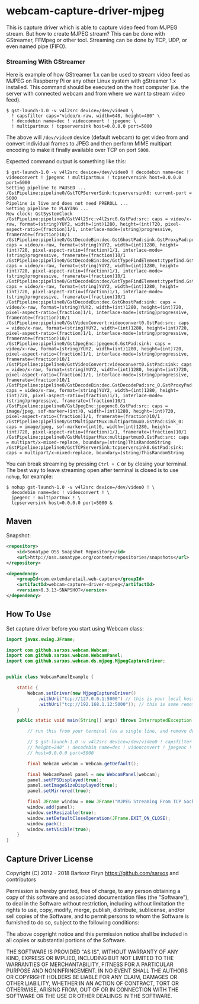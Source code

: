 # webcam-capture-driver-mjpeg

This is capture driver which is able to capture video feed from MJPEG stream. But how to create MJPEG stream? This can be done with GStreamer, FFMpeg or other tool. Streaming can be done by TCP, UDP, or even named pipe (FIFO).

### Streaming With GStreamer

Here is example of how GStreamer 1.x can be used to stream video feed as MJPEG on Raspberry Pi
or any other Linux system with gStreamer 1.x installed. This command should be executed on the
host computer (i.e. the server with connected webcam and from where we want to stream video feed).

```plain
$ gst-launch-1.0 -v v4l2src device=/dev/video0 \
  ! capsfilter caps="video/x-raw, width=640, height=480" \
  ! decodebin name=dec ! videoconvert ! jpegenc \
  ! multipartmux ! tcpserversink host=0.0.0.0 port=5000
``` 

The above will `/dev/video0` device (default webcam) to get video from and convert
individual frames to JPEG and then perform MIME multipart encoding to make it finally available
over TCP on port `5000`.

Expected command output is something like this:

```plain
$ gst-launch-1.0 -v v4l2src device=/dev/video0 ! decodebin name=dec ! videoconvert ! jpegenc ! multipartmux ! tcpserversink host=0.0.0.0 port=5000
Setting pipeline to PAUSED ...
/GstPipeline:pipeline0/GstTCPServerSink:tcpserversink0: current-port = 5000
Pipeline is live and does not need PREROLL ...
Setting pipeline to PLAYING ...
New clock: GstSystemClock
/GstPipeline:pipeline0/GstV4l2Src:v4l2src0.GstPad:src: caps = video/x-raw, format=(string)YUY2, width=(int)1280, height=(int)720, pixel-aspect-ratio=(fraction)1/1, interlace-mode=(string)progressive, framerate=(fraction)10/1
/GstPipeline:pipeline0/GstDecodeBin:dec.GstGhostPad:sink.GstProxyPad:proxypad0: caps = video/x-raw, format=(string)YUY2, width=(int)1280, height=(int)720, pixel-aspect-ratio=(fraction)1/1, interlace-mode=(string)progressive, framerate=(fraction)10/1
/GstPipeline:pipeline0/GstDecodeBin:dec/GstTypeFindElement:typefind.GstPad:src: caps = video/x-raw, format=(string)YUY2, width=(int)1280, height=(int)720, pixel-aspect-ratio=(fraction)1/1, interlace-mode=(string)progressive, framerate=(fraction)10/1
/GstPipeline:pipeline0/GstDecodeBin:dec/GstTypeFindElement:typefind.GstPad:sink: caps = video/x-raw, format=(string)YUY2, width=(int)1280, height=(int)720, pixel-aspect-ratio=(fraction)1/1, interlace-mode=(string)progressive, framerate=(fraction)10/1
/GstPipeline:pipeline0/GstDecodeBin:dec.GstGhostPad:sink: caps = video/x-raw, format=(string)YUY2, width=(int)1280, height=(int)720, pixel-aspect-ratio=(fraction)1/1, interlace-mode=(string)progressive, framerate=(fraction)10/1
/GstPipeline:pipeline0/GstVideoConvert:videoconvert0.GstPad:src: caps = video/x-raw, format=(string)YUY2, width=(int)1280, height=(int)720, pixel-aspect-ratio=(fraction)1/1, interlace-mode=(string)progressive, framerate=(fraction)10/1
/GstPipeline:pipeline0/GstJpegEnc:jpegenc0.GstPad:sink: caps = video/x-raw, format=(string)YUY2, width=(int)1280, height=(int)720, pixel-aspect-ratio=(fraction)1/1, interlace-mode=(string)progressive, framerate=(fraction)10/1
/GstPipeline:pipeline0/GstVideoConvert:videoconvert0.GstPad:sink: caps = video/x-raw, format=(string)YUY2, width=(int)1280, height=(int)720, pixel-aspect-ratio=(fraction)1/1, interlace-mode=(string)progressive, framerate=(fraction)10/1
/GstPipeline:pipeline0/GstDecodeBin:dec.GstDecodePad:src_0.GstProxyPad:proxypad1: caps = video/x-raw, format=(string)YUY2, width=(int)1280, height=(int)720, pixel-aspect-ratio=(fraction)1/1, interlace-mode=(string)progressive, framerate=(fraction)10/1
/GstPipeline:pipeline0/GstJpegEnc:jpegenc0.GstPad:src: caps = image/jpeg, sof-marker=(int)0, width=(int)1280, height=(int)720, pixel-aspect-ratio=(fraction)1/1, framerate=(fraction)10/1
/GstPipeline:pipeline0/GstMultipartMux:multipartmux0.GstPad:sink_0: caps = image/jpeg, sof-marker=(int)0, width=(int)1280, height=(int)720, pixel-aspect-ratio=(fraction)1/1, framerate=(fraction)10/1
/GstPipeline:pipeline0/GstMultipartMux:multipartmux0.GstPad:src: caps = multipart/x-mixed-replace, boundary=(string)ThisRandomString
/GstPipeline:pipeline0/GstTCPServerSink:tcpserversink0.GstPad:sink: caps = multipart/x-mixed-replace, boundary=(string)ThisRandomString
```

You can break streaming by pressing `Ctrl + C` or by closing your terminal. The best way to leave streaming open after terminal is closed is to use `nohup`, for example:

```plain
$ nohup gst-launch-1.0 -v v4l2src device=/dev/video0 ! \
  decodebin name=dec ! videoconvert ! \
  jpegenc ! multipartmux ! \
  tcpserversink host=0.0.0.0 port=5000 &
``` 

## Maven

<!--
Stable:

```xml
<dependency>
	<groupId>com.extendaretail.web-capture</groupId>
	<artifactId>webcam-capture-driver-mjpeg</artifactId>
	<version>0.3.12</version>
</dependency>
```
-->

Snapshot:

```xml
<repository>
    <id>Sonatype OSS Snapshot Repository</id>
    <url>http://oss.sonatype.org/content/repositories/snapshots</url>
</repository>
```
```xml
<dependency>
    <groupId>com.extendaretail.web-capture</groupId>
    <artifactId>webcam-capture-driver-mjpeg</artifactId>
    <version>0.3.13-SNAPSHOT</version>
</dependency>
```

## How To Use

Set capture driver before you start using Webcam class:

```java
import javax.swing.JFrame;

import com.github.sarxos.webcam.Webcam;
import com.github.sarxos.webcam.WebcamPanel;
import com.github.sarxos.webcam.ds.mjpeg.MjpegCaptureDriver;


public class WebcamPanelExample {

	static {
		Webcam.setDriver(new MjpegCaptureDriver()
			.withUri("tcp://127.0.0.1:5000") // this is your local host
			.withUri("tcp://192.168.1.12:5000")); // this is some remote host
	}

	public static void main(String[] args) throws InterruptedException {

		// run this from your terminal (as a single line, and remove dollar sign):

		// $ gst-launch-1.0 -v v4l2src device=/dev/video0 ! capsfilter caps="video/x-raw, width=320,
		// height=240" ! decodebin name=dec ! videoconvert ! jpegenc ! multipartmux ! tcpserversink
		// host=0.0.0.0 port=5000

		final Webcam webcam = Webcam.getDefault();

		final WebcamPanel panel = new WebcamPanel(webcam);
		panel.setFPSDisplayed(true);
		panel.setImageSizeDisplayed(true);
		panel.setMirrored(true);

		final JFrame window = new JFrame("MJPEG Streaming From TCP Socket");
		window.add(panel);
		window.setResizable(true);
		window.setDefaultCloseOperation(JFrame.EXIT_ON_CLOSE);
		window.pack();
		window.setVisible(true);
	}
}
```

## Capture Driver License

Copyright (C) 2012 - 2018 Bartosz Firyn <https://github.com/sarxos> and contributors

Permission is hereby granted, free of charge, to any person obtaining a copy of this software and associated documentation files (the "Software"), to deal in the Software without restriction, including without limitation the rights to use, copy, modify, merge, publish, distribute, sublicense, and/or sell copies of the Software, and to permit persons to whom the Software is furnished to do so, subject to the following conditions:

The above copyright notice and this permission notice shall be included in all copies or substantial portions of the Software.

THE SOFTWARE IS PROVIDED "AS IS", WITHOUT WARRANTY OF ANY KIND, EXPRESS OR IMPLIED, INCLUDING BUT NOT LIMITED TO THE WARRANTIES OF MERCHANTABILITY, FITNESS FOR A PARTICULAR PURPOSE AND NONINFRINGEMENT. IN NO EVENT SHALL THE AUTHORS OR COPYRIGHT HOLDERS BE LIABLE FOR ANY CLAIM, DAMAGES OR OTHER LIABILITY, WHETHER IN AN ACTION OF CONTRACT, TORT OR OTHERWISE, ARISING FROM, OUT OF OR IN CONNECTION WITH THE SOFTWARE OR THE USE OR OTHER DEALINGS IN THE SOFTWARE.

